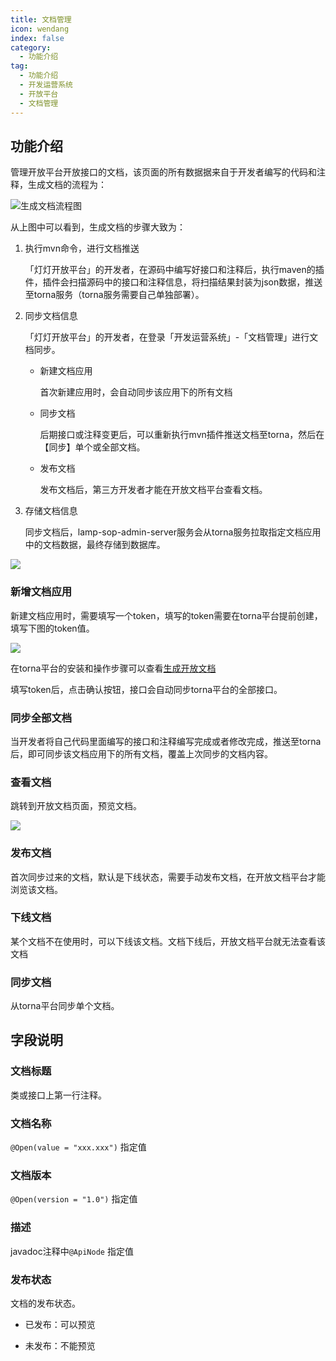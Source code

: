 ```yaml
---
title: 文档管理
icon: wendang
index: false
category:
  - 功能介绍
tag:
  - 功能介绍
  - 开发运营系统
  - 开放平台	
  - 文档管理
---
```


## 功能介绍

管理开放平台开放接口的文档，该页面的所有数据据来自于开发者编写的代码和注释，生成文档的流程为：

![生成文档流程图](/images/start/灯灯开放平台_生成文档流程图.drawio.png)

从上图中可以看到，生成文档的步骤大致为：

1. 执行mvn命令，进行文档推送

   「灯灯开放平台」的开发者，在源码中编写好接口和注释后，执行maven的插件，插件会扫描源码中的接口和注释信息，将扫描结果封装为json数据，推送至torna服务（torna服务需要自己单独部署）。

2. 同步文档信息

   「灯灯开放平台」的开发者，在登录「开发运营系统」-「文档管理」进行文档同步。

   - 新建文档应用

     首次新建应用时，会自动同步该应用下的所有文档

   - 同步文档

     后期接口或注释变更后，可以重新执行mvn插件推送文档至torna，然后在【同步】单个或全部文档。

   - 发布文档

     发布文档后，第三方开发者才能在开放文档平台查看文档。

3. 存储文档信息

   同步文档后，lamp-sop-admin-server服务会从torna服务拉取指定文档应用中的文档数据，最终存储到数据库。

![](/images/start/文档管理.png)

### 新增文档应用

新建文档应用时，需要填写一个token，填写的token需要在torna平台提前创建，填写下图的token值。

![](/images/start/torna查看OpenApi.png)

在torna平台的安装和操作步骤可以查看[生成开放文档](../../../open/生成开放文档.md)



填写token后，点击确认按钮，接口会自动同步torna平台的全部接口。



### 同步全部文档

当开发者将自己代码里面编写的接口和注释编写完成或者修改完成，推送至torna后，即可同步该文档应用下的所有文档，覆盖上次同步的文档内容。

### 查看文档

跳转到开放文档页面，预览文档。

![](/images/start/查看文档.png)

### 发布文档

首次同步过来的文档，默认是下线状态，需要手动发布文档，在开放文档平台才能浏览该文档。

### 下线文档

某个文档不在使用时，可以下线该文档。文档下线后，开放文档平台就无法查看该文档

### 同步文档

从torna平台同步单个文档。

## 字段说明

### 文档标题

类或接口上第一行注释。

### 文档名称

`@Open(value = "xxx.xxx")` 指定值

### 文档版本

`@Open(version = "1.0")`  指定值

### 描述

javadoc注释中`@ApiNode` 指定值

### 发布状态

文档的发布状态。

- 已发布：可以预览

- 未发布：不能预览

